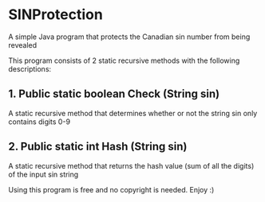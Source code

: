 # SINProtection
A simple Java program that protects the Canadian sin number from being revealed

This program consists of 2 static recursive methods with the following descriptions:

## 1. Public static boolean Check (String sin)
A static recursive method that determines whether or not the string sin only contains digits 0-9

## 2. Public static int Hash (String sin)
A static recursive method that returns the hash value (sum of all the digits) of the input sin string

Using this program is free and no copyright is needed. 
Enjoy :)
